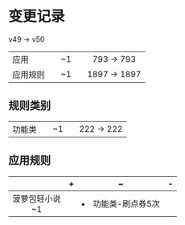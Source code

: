 # 变更记录

v49 -> v50

||||||
|-|:-:|:-:|:-:|:-:|
|应用||~1||793 -> 793|
|应用规则||~1||1897 -> 1897|

## 规则类别

||||||
|-|:-:|:-:|:-:|:-:|
|功能类||~1||222 -> 222|

## 应用规则

||+|~|-|
|:-:|-|-|-|
|菠萝包轻小说<br>~1||<li>功能类-刷点券5次||
